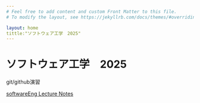 ```yaml
---
# Feel free to add content and custom Front Matter to this file.
# To modify the layout, see https://jekyllrb.com/docs/themes/#overriding-theme-defaults

layout: home
tittle:"ソフトウェア工学　2025"
---
```


# ソフトウェア工学　2025

git/github演習

[softwareEng Lecture Notes](softwareEng2025.md)